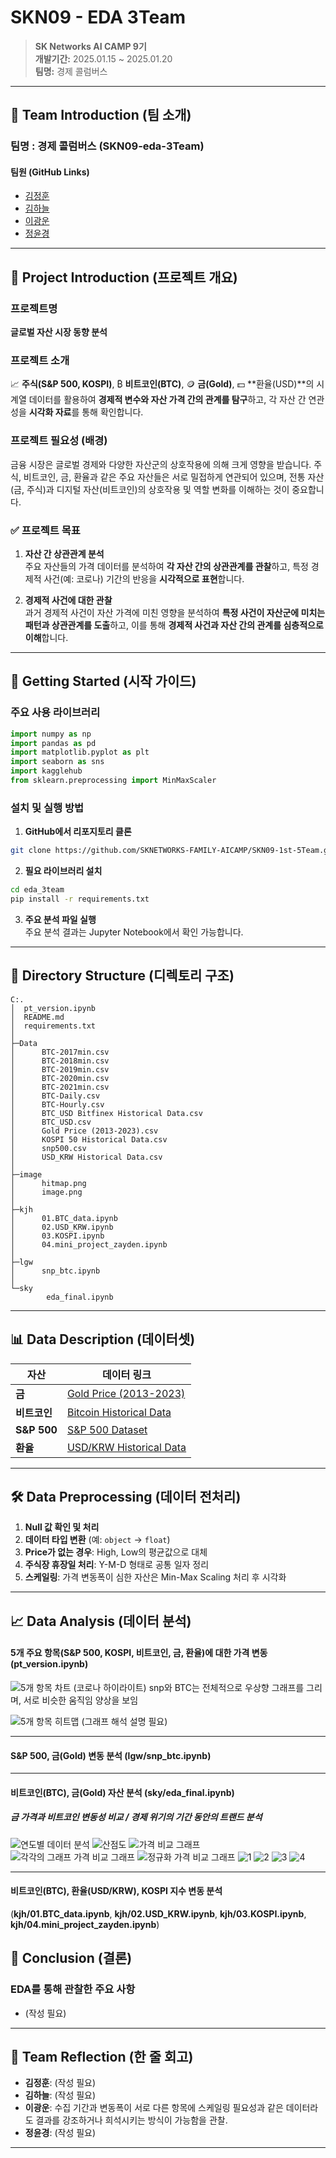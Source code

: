# SKN09 - EDA 3Team

> **SK Networks AI CAMP 9기**  
> **개발기간:** 2025.01.15 ~ 2025.01.20  
> **팀명:** 경제 콜럼버스  

---

## 📢 Team Introduction (팀 소개)

### 팀명 : **경제 콜럼버스 (SKN09-eda-3Team)**

#### 팀원 (GitHub Links)
- [김정훈](https://github.com/Zayden0815)
- [김하늘](https://github.com/nini12091)
- [이광운](https://github.com/Leegwangwoon)
- [정윤경](https://github.com/kinoble)

---
## 🎯 Project Introduction (프로젝트 개요)

### 프로젝트명
**글로벌 자산 시장 동향 분석**

### 프로젝트 소개
📈 **주식(S&P 500, KOSPI)**, ₿ **비트코인(BTC)**, 🪙 **금(Gold)**, 💵 **환율(USD)**의 시계열 데이터를 활용하여 **경제적 변수와 자산 가격 간의 관계를 탐구**하고, 각 자산 간 연관성을 **시각화 자료**를 통해 확인합니다.

### 프로젝트 필요성 (배경)
금융 시장은 글로벌 경제와 다양한 자산군의 상호작용에 의해 크게 영향을 받습니다. 주식, 비트코인, 금, 환율과 같은 주요 자산들은 서로 밀접하게 연관되어 있으며, 전통 자산(금, 주식)과 디지털 자산(비트코인)의 상호작용 및 역할 변화를 이해하는 것이 중요합니다.

### ✅ 프로젝트 목표
1. **자산 간 상관관계 분석**  
   주요 자산들의 가격 데이터를 분석하여 **각 자산 간의 상관관계를 관찰**하고, 특정 경제적 사건(예: 코로나) 기간의 반응을 **시각적으로 표현**합니다.

2. **경제적 사건에 대한 관찰**  
   과거 경제적 사건이 자산 가격에 미친 영향을 분석하여 **특정 사건이 자산군에 미치는 패턴과 상관관계를 도출**하고, 이를 통해 **경제적 사건과 자산 간의 관계를 심층적으로 이해**합니다.

---

## 🚀 Getting Started (시작 가이드)

### 주요 사용 라이브러리
```python
import numpy as np
import pandas as pd
import matplotlib.pyplot as plt
import seaborn as sns
import kagglehub
from sklearn.preprocessing import MinMaxScaler
```

### 설치 및 실행 방법

1. **GitHub에서 리포지토리 클론**
```bash
git clone https://github.com/SKNETWORKS-FAMILY-AICAMP/SKN09-1st-5Team.git
```

2. **필요 라이브러리 설치**
```bash
cd eda_3team
pip install -r requirements.txt
```

3. **주요 분석 파일 실행**  
   주요 분석 결과는 Jupyter Notebook에서 확인 가능합니다.

---

## 📁 Directory Structure (디렉토리 구조)
```
C:.
│  pt_version.ipynb
│  README.md
│  requirements.txt
│
├─Data
│      BTC-2017min.csv
│      BTC-2018min.csv
│      BTC-2019min.csv
│      BTC-2020min.csv
│      BTC-2021min.csv
│      BTC-Daily.csv
│      BTC-Hourly.csv
│      BTC_USD Bitfinex Historical Data.csv
│      BTC_USD.csv
│      Gold Price (2013-2023).csv
│      KOSPI 50 Historical Data.csv
│      snp500.csv
│      USD_KRW Historical Data.csv
│
├─image
│      hitmap.png
│      image.png
│
├─kjh
│      01.BTC_data.ipynb
│      02.USD_KRW.ipynb
│      03.KOSPI.ipynb
│      04.mini_project_zayden.ipynb
│
├─lgw
│      snp_btc.ipynb
│
└─sky
        eda_final.ipynb
```

---

## 📊 Data Description (데이터셋)

| 자산         | 데이터 링크                                                                                          |
|--------------|----------------------------------------------------------------------------------------------------|
| **금**       | [Gold Price (2013-2023)](https://www.kaggle.com/datasets/farzadnekouei/gold-price-10-years-20132023) |
| **비트코인** | [Bitcoin Historical Data](https://www.kaggle.com/datasets/prasoonkottarathil/btcinusd)              |
| **S&P 500**  | [S&P 500 Dataset](https://www.kaggle.com/datasets/yash16jr/snp500-dataset)                          |
| **환율**     | [USD/KRW Historical Data](https://ecos.bok.or.kr/#/StatisticsByTheme/KoreanStat100/K257)            |

---

## 🛠️ Data Preprocessing (데이터 전처리)

1. **Null 값 확인 및 처리**
2. **데이터 타입 변환** (예: `object` → `float`)
3. **Price가 없는 경우**: High, Low의 평균값으로 대체
4. **주식장 휴장일 처리**: Y-M-D 형태로 공통 일자 정리
5. **스케일링**: 가격 변동폭이 심한 자산은 Min-Max Scaling 처리 후 시각화

---

## 📈 Data Analysis (데이터 분석)

#### 5개 주요 항목(S&P 500, KOSPI, 비트코인, 금, 환율)에 대한 가격 변동 (**pt_version.ipynb**)

![5개 항목 차트 (코로나 하이라이트)](./image/image.png)
snp와 BTC는 전체적으로 우상향 그래프를 그리며, 서로 비슷한 움직임 양상을 보임

![5개 항목 히트맵](./image/hitmap.png)
(그래프 해석 설명 필요)

---
#### S&P 500, 금(Gold) 변동 분석 (**lgw/snp_btc.ipynb**)

---
#### 비트코인(BTC), 금(Gold) 자산 분석 (**sky/eda_final.ipynb**)
##### 금 가격과 비트코인 변동성 비교 / 경제 위기의 기간 동안의 트랜드 분석
   ![연도별 데이터 분석](https://github.com/user-attachments/assets/30995915-3ca9-41e1-a141-f44d4c60f377)
   ![산점도](https://github.com/user-attachments/assets/b81fc908-d6a2-45ea-bde1-6f4205948173)
   ![가격 비교 그래프](https://github.com/user-attachments/assets/05852f87-5295-4bd8-84b3-9c10568b7571)
   ![각각의 그래프 가격 비교 그래프](https://github.com/user-attachments/assets/b8ecd8b0-7f76-423a-a69c-c8eb95b0867e)
   ![정규화 가격 비교 그래프](https://github.com/user-attachments/assets/87258867-2120-4e70-b955-9858596b7b8a)
   ![1](https://github.com/user-attachments/assets/25248b4c-bb8f-439d-8400-564eab86a4f1)
   ![2](https://github.com/user-attachments/assets/a2affad8-7e8a-4184-b190-959b07af78d2)
   ![3](https://github.com/user-attachments/assets/8e38881d-cd3d-4585-bc75-0ebe87daa5be)
   ![4](https://github.com/user-attachments/assets/05f4463d-6270-481f-a7fc-8f7095f704e8)

---
#### 비트코인(BTC), 환율(USD/KRW), KOSPI 지수 변동 분석
(**kjh/01.BTC_data.ipynb**, **kjh/02.USD_KRW.ipynb**, **kjh/03.KOSPI.ipynb**, **kjh/04.mini_project_zayden.ipynb**)



## 📝 Conclusion (결론)
### EDA를 통해 관찰한 주요 사항
- (작성 필요)

---

## 💬 Team Reflection (한 줄 회고)
- **김정훈**: (작성 필요)
- **김하늘**: (작성 필요)
- **이광운**: 수집 기간과 변동폭이 서로 다른 항목에 스케일링 필요성과 같은 데이터라도 결과를 강조하거나 희석시키는 방식이 가능함을 관찰.
- **정윤경**: (작성 필요)

---
